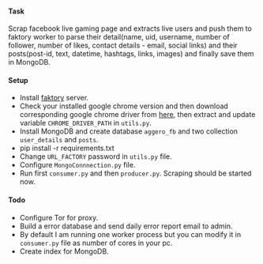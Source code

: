 #### Task

Scrap facebook live gaming page and extracts live users and push them to faktory worker to parse their 
detail(name, uid, username, number of follower, number of likes, contact details - email, social links) 
and their posts(post-id, text, datetime, hashtags, links, images) and finally save them in MongoDB.

#### Setup

* Install [faktory](https://github.com/contribsys/faktory) server.
* Check your installed google chrome version and then download corresponding google chrome driver from [here](https://chromedriver.chromium.org/downloads), then extract and 
update variable `CHROME_DRIVER_PATH` in `utils.py`.
* Install MongoDB and create database `aggero_fb` and two collection `user_details` and `posts`.
* pip install -r requirements.txt
* Change `URL_FACTORY` password in `utils.py` file.
* Configure `MongoConnnection.py` file.
* Run first `consumer.py` and then `producer.py`. Scraping should be started now.

#### Todo 
* Configure Tor for proxy.
* Build a error database and send daily error report email to admin.
* By default I am running one worker process but you can modify it in `consumer.py` file as number of cores in your pc.
* Create index for MongoDB.
